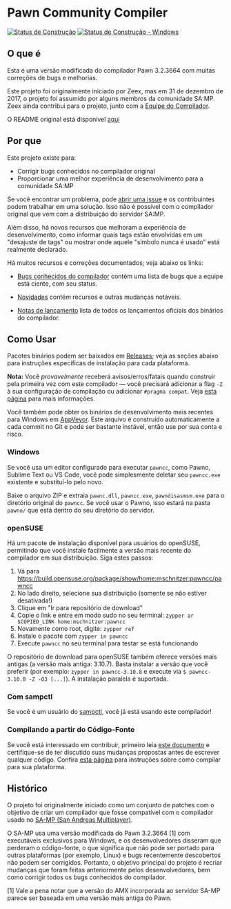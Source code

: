 # Pawn Community Compiler

[![Status de Construção][build_status_linux]][build_linux]
[![Status de Construção - Windows][build_status_win]][build_win]

## O que é

Esta é uma versão modificada do compilador Pawn 3.2.3664 com muitas correções de bugs e melhorias.

Este projeto foi originalmente iniciado por Zeex, mas em 31 de dezembro de 2017, o projeto foi assumido por alguns membros da comunidade SA:MP. Zeex ainda contribui para o projeto, junto com a [Equipe do Compilador][team].

O README original está disponível [aqui][original_readme]

## Por que

Este projeto existe para:

- Corrigir bugs conhecidos no compilador original
- Proporcionar uma melhor experiência de desenvolvimento para a comunidade SA:MP

Se você encontrar um problema, pode [abrir uma issue][issues] e os contribuintes podem trabalhar em uma solução. Isso não é possível com o compilador original que vem com a distribuição do servidor SA:MP.

Além disso, há novos recursos que melhoram a experiência de desenvolvimento, como informar quais tags estão envolvidas em um "desajuste de tags" ou mostrar onde aquele "símbolo nunca é usado" está realmente declarado.

Há muitos recursos e correções documentados; veja abaixo os links:

- [Bugs conhecidos do compilador][bugs] contém uma lista de bugs que a equipe está ciente, com seu status.

- [Novidades][new] contém recursos e outras mudanças notáveis.

- [Notas de lançamento][releases] lista de todos os lançamentos oficiais dos binários do compilador.

## Como Usar

Pacotes binários podem ser baixados em [Releases][releases]; veja as seções abaixo para instruções específicas de instalação para cada plataforma.

**Nota:** Você _provavelmente_ receberá avisos/erros/fatais quando construir pela primeira vez com este compilador — você precisará adicionar a flag `-Z` à sua configuração de compilação ou adicionar `#pragma compat`. Veja [esta página][compat] para mais informações.

Você também pode obter os binários de desenvolvimento mais recentes para Windows em [AppVeyor][artifacts]. Este arquivo é construído automaticamente a cada commit no Git e pode ser bastante instável, então use por sua conta e risco.

### Windows

Se você usa um editor configurado para executar `pawncc`, como Pawno, Sublime Text ou VS Code, você pode simplesmente deletar seu `pawncc.exe` existente e substituí-lo pelo novo.

Baixe o arquivo ZIP e extraia `pawnc.dll`, `pawncc.exe`, `pawndisasmsm.exe` para o diretório original do `pawncc`. Se você usar o Pawno, isso estará na pasta `pawno/` que está dentro do seu diretório do servidor.

### openSUSE

Há um pacote de instalação disponível para usuários do openSUSE, permitindo que você instale facilmente a versão mais recente do compilador em sua distribuição. Siga estes passos:

1. Vá para https://build.opensuse.org/package/show/home:mschnitzer:pawncc/pawncc
2. No lado direito, selecione sua distribuição (somente se não estiver desativada!)
3. Clique em "Ir para repositório de download"
4. Copie o link e entre em modo sudo no seu terminal:
    `zypper ar $COPIED_LINK home:mschnitzer:pawncc`
5. Novamente como root, digite: `zypper ref`
6. Instale o pacote com `zypper in pawncc`
7. Execute `pawncc` no seu terminal para testar se está funcionando

O repositório de download para openSUSE também oferece versões mais antigas (a versão mais antiga: 3.10.7). Basta instalar a versão que você preferir (por exemplo: `zypper in pawncc-3.10.8` e execute via `$ pawncc-3.10.8 -Z -O3 [...]`). A instalação paralela é suportada.

### Com sampctl

Se você é um usuário do [sampctl][sampctl], você já está usando este compilador!

### Compilando a partir do Código-Fonte

Se você está interessado em contribuir, primeiro leia [este documento][contributing] e certifique-se de ter discutido suas mudanças propostas antes de escrever qualquer código. Confira [esta página][build_source] para instruções sobre como compilar para sua plataforma.

## Histórico

O projeto foi originalmente iniciado como um conjunto de patches com o objetivo de criar um compilador que fosse compatível com o compilador usado no [SA-MP (San Andreas Multiplayer)](http://sa-mp.com/).

O SA-MP usa uma versão modificada do Pawn 3.2.3664 [1] com executáveis exclusivos para Windows, e os desenvolvedores disseram que perderam o código-fonte, o que significa que não pode ser portado para outras plataformas (por exemplo, Linux) e bugs recentemente descobertos não podem ser corrigidos. Portanto, o objetivo principal do projeto é recriar mudanças que foram feitas anteriormente pelos desenvolvedores, bem como corrigir todos os bugs conhecidos do compilador.

[1] Vale a pena notar que a versão do AMX incorporada ao servidor SA-MP parece ser baseada em uma versão mais antiga do Pawn.

[build_linux]: https://travis-ci.org/pawn-lang/compiler
[build_status_linux]: https://travis-ci.org/pawn-lang/compiler.svg?branch=master
[build_win]: https://ci.appveyor.com/project/Southclaws/compiler/branch/master
[build_status_win]:
  https://ci.appveyor.com/api/projects/status/k112tbr1afrkif0n?svg=true
[team]: https://github.com/pawn-lang/compiler/graphs/contributors
[original_readme]:
  https://github.com/pawn-lang/compiler/tree/master/readme_compuphase.txt
[issues]: https://github.com/pawn-lang/compiler/issues
[bugs]: https://github.com/pawn-lang/compiler/wiki/Known-compiler-bugs
[new]: https://github.com/pawn-lang/compiler/wiki/What's-new
[releases]: https://github.com/pawn-lang/compiler/releases
[artifacts]:
  https://ci.appveyor.com/project/Southclaws/compiler/branch/master/artifacts
[compat]: https://github.com/pawn-lang/compiler/wiki/Compatibility-mode
[sampctl]: http://bit.ly/sampctl
[contributing]:
  https://github.com/pawn-lang/compiler/tree/master/.github/CONTRIBUTING.md
[build_source]: https://github.com/pawn-lang/compiler/wiki/Building-From-Source
